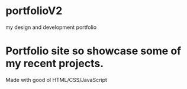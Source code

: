 # portfolioV2
my design and development portfolio

# Portfolio site so showcase some of my recent projects.
Made with good ol HTML/CSS/JavaScript
